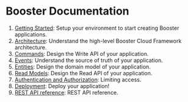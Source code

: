 # Booster Documentation

1. [Getting Started](01-getting-started.md): Setup your environment to start creating Booster applications.
2. [Architecture](02-architecture.md): Understand the high-level Booster Cloud Framework architecture.
3. [Commands](03-commands.md): Design the Write API of your application.
4. [Events](04-events.md): Understand the source of truth of your application.
5. [Entities](05-entities.md): Design the domain model of your application.
6. [Read Models](06-read-models.md): Design the Read API of your application.
7. [Authentication and Authorization](07-auth.md): Limiting access.
8. [Deployment](08-deployment.md): Deploy your application!
9. [REST API reference](09-rest-api.md): REST API reference.
